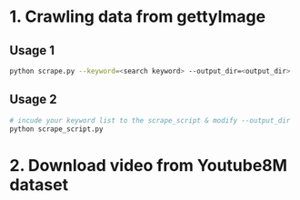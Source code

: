 # 1. Crawling data from gettyImage

## Usage 1
```bash
python scrape.py --keyword=<search keyword> --output_dir=<output_dir> 
```

## Usage 2 
```bash
# incude your keyword list to the scrape_script & modify --output_dir
python scrape_script.py
```

# 2. Download video from Youtube8M dataset